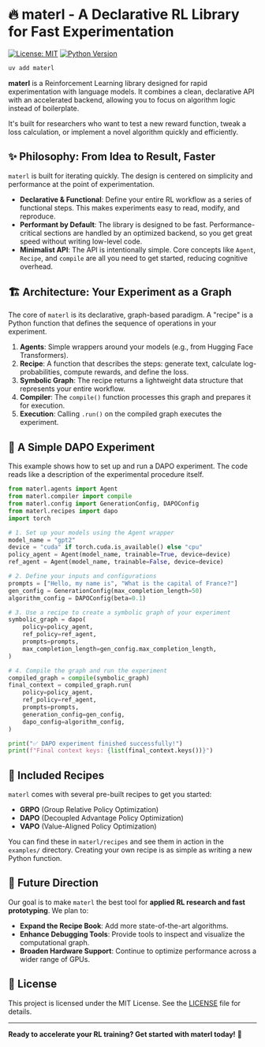 # 🔥 materl - A Declarative RL Library for Fast Experimentation

[![License: MIT](https://img.shields.io/badge/License-MIT-blue.svg)](https://opensource.org/licenses/MIT)
[![Python Version](https://img.shields.io/badge/python-3.9+-blue.svg)](https://www.python.org/downloads/)

```bash
uv add materl
```

**materl** is a Reinforcement Learning library designed for rapid experimentation with language models. It combines a clean, declarative API with an accelerated backend, allowing you to focus on algorithm logic instead of boilerplate.

It's built for researchers who want to test a new reward function, tweak a loss calculation, or implement a novel algorithm quickly and efficiently.

## ✨ Philosophy: From Idea to Result, Faster

`materl` is built for iterating quickly. The design is centered on simplicity and performance at the point of experimentation.

-   **Declarative & Functional**: Define your entire RL workflow as a series of functional steps. This makes experiments easy to read, modify, and reproduce.
-   **Performant by Default**: The library is designed to be fast. Performance-critical sections are handled by an optimized backend, so you get great speed without writing low-level code.
-   **Minimalist API**: The API is intentionally simple. Core concepts like `Agent`, `Recipe`, and `compile` are all you need to get started, reducing cognitive overhead.

## 🏗️ Architecture: Your Experiment as a Graph

The core of `materl` is its declarative, graph-based paradigm. A "recipe" is a Python function that defines the sequence of operations in your experiment.

1.  **Agents**: Simple wrappers around your models (e.g., from Hugging Face Transformers).
2.  **Recipe**: A function that describes the steps: generate text, calculate log-probabilities, compute rewards, and define the loss.
3.  **Symbolic Graph**: The recipe returns a lightweight data structure that represents your entire workflow.
4.  **Compiler**: The `compile()` function processes this graph and prepares it for execution.
5.  **Execution**: Calling `.run()` on the compiled graph executes the experiment.

## 🚀 A Simple DAPO Experiment

This example shows how to set up and run a DAPO experiment. The code reads like a description of the experimental procedure itself.

```python
from materl.agents import Agent
from materl.compiler import compile
from materl.config import GenerationConfig, DAPOConfig
from materl.recipes import dapo
import torch

# 1. Set up your models using the Agent wrapper
model_name = "gpt2"
device = "cuda" if torch.cuda.is_available() else "cpu"
policy_agent = Agent(model_name, trainable=True, device=device)
ref_agent = Agent(model_name, trainable=False, device=device)

# 2. Define your inputs and configurations
prompts = ["Hello, my name is", "What is the capital of France?"]
gen_config = GenerationConfig(max_completion_length=50)
algorithm_config = DAPOConfig(beta=0.1)

# 3. Use a recipe to create a symbolic graph of your experiment
symbolic_graph = dapo(
    policy=policy_agent,
    ref_policy=ref_agent,
    prompts=prompts,
    max_completion_length=gen_config.max_completion_length,
)

# 4. Compile the graph and run the experiment
compiled_graph = compile(symbolic_graph)
final_context = compiled_graph.run(
    policy=policy_agent,
    ref_policy=ref_agent,
    prompts=prompts,
    generation_config=gen_config,
    dapo_config=algorithm_config,
)

print("✅ DAPO experiment finished successfully!")
print(f"Final context keys: {list(final_context.keys())}")
```

## 🧪 Included Recipes

`materl` comes with several pre-built recipes to get you started:

-   **GRPO** (Group Relative Policy Optimization)
-   **DAPO** (Decoupled Advantage Policy Optimization)
-   **VAPO** (Value-Aligned Policy Optimization)

You can find these in `materl/recipes` and see them in action in the `examples/` directory. Creating your own recipe is as simple as writing a new Python function.

## 🔭 Future Direction

Our goal is to make `materl` the best tool for **applied RL research and fast prototyping**. We plan to:

-   **Expand the Recipe Book**: Add more state-of-the-art algorithms.
-   **Enhance Debugging Tools**: Provide tools to inspect and visualize the computational graph.
-   **Broaden Hardware Support**: Continue to optimize performance across a wider range of GPUs.

## 📄 License

This project is licensed under the MIT License. See the [LICENSE](LICENSE) file for details.

---

**Ready to accelerate your RL training? Get started with materl today!** 🚀 